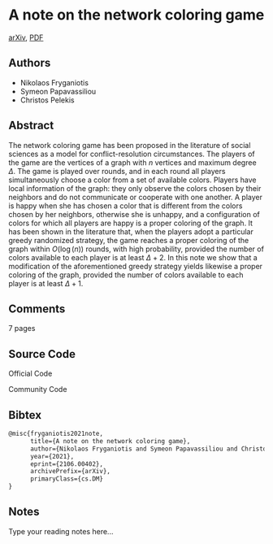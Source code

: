 
# A note on the network coloring game

[arXiv](https://arxiv.org/abs/2106.0402), [PDF](https://arxiv.org/pdf/2106.0402.pdf)

## Authors

- Nikolaos Fryganiotis
- Symeon Papavassiliou
- Christos Pelekis

## Abstract

The network coloring game has been proposed in the literature of social sciences as a model for conflict-resolution circumstances. The players of the game are the vertices of a graph with $n$ vertices and maximum degree $\Delta$. The game is played over rounds, and in each round all players simultaneously choose a color from a set of available colors. Players have local information of the graph: they only observe the colors chosen by their neighbors and do not communicate or cooperate with one another. A player is happy when she has chosen a color that is different from the colors chosen by her neighbors, otherwise she is unhappy, and a configuration of colors for which all players are happy is a proper coloring of the graph. It has been shown in the literature that, when the players adopt a particular greedy randomized strategy, the game reaches a proper coloring of the graph within $O(\log(n))$ rounds, with high probability, provided the number of colors available to each player is at least $\Delta+2$. In this note we show that a modification of the aforementioned greedy strategy yields likewise a proper coloring of the graph, provided the number of colors available to each player is at least $\Delta+1$.

## Comments

7 pages

## Source Code

Official Code



Community Code



## Bibtex

```tex
@misc{fryganiotis2021note,
      title={A note on the network coloring game}, 
      author={Nikolaos Fryganiotis and Symeon Papavassiliou and Christos Pelekis},
      year={2021},
      eprint={2106.00402},
      archivePrefix={arXiv},
      primaryClass={cs.DM}
}
```

## Notes

Type your reading notes here...

